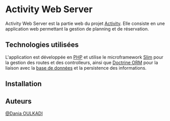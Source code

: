 # Activity Web Server

Activity Web Server est la partie web du projet [Activity](https://github.com/activity-2023). Elle consiste en une application web permettant la gestion de planning et de réservation.

## Technologies utilisées

L'application est développée en [PHP](https://php.net) et utilise le microframework [Slim](https://www.slimframework.com/) pour la gestion des routes et des controlleurs, ainsi que [Doctrine ORM](https://www.doctrine-project.org/index.html) pour la liaison avec la [base de données](https://github.com/activity-2023/db) et la persistence des informations.

## Installation

## Auteurs

[@Dania OULKADI](https://github.com/Dania592)